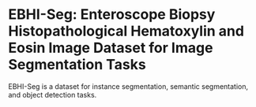# EBHI-Seg: Enteroscope Biopsy Histopathological Hematoxylin and Eosin Image Dataset for Image Segmentation Tasks

EBHI-Seg is a dataset for instance segmentation, semantic segmentation, and object detection tasks.
